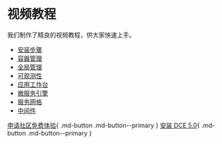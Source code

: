 # 视频教程

我们制作了精良的视频教程，供大家快速上手。

- [安装步骤](install.md)
- [容器管理](kpanda.md)
- [全局管理](ghippo.md)
- [可观测性](insight.md)
- [应用工作台](amamba.md)
- [微服务引擎](skoala.md)
- [服务网格](mspider.md)
- [中间件](mcamel.md)

[申请社区免费体验](../dce/license0.md){ .md-button .md-button--primary }
[安装 DCE 5.0](../install/install-dce-community.md){ .md-button .md-button--primary }